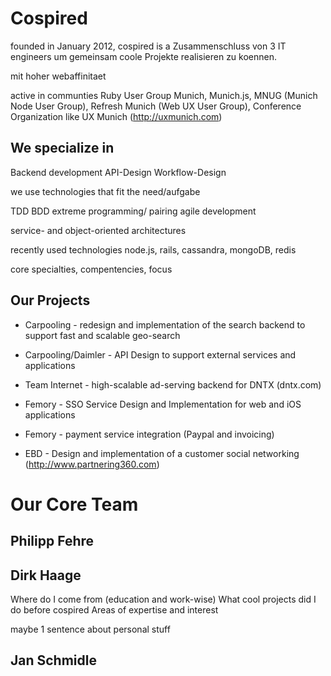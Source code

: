 Cospired
========

founded in January 2012, cospired is a Zusammenschluss von 3 IT engineers um gemeinsam coole Projekte realisieren zu koennen.


mit hoher webaffinitaet

active in communties  Ruby User Group Munich, Munich.js, MNUG (Munich Node User Group), Refresh Munich (Web UX User Group), Conference Organization like UX Munich (http://uxmunich.com)

We specialize in
----------------

Backend development API-Design Workflow-Design

we use technologies that fit the need/aufgabe

TDD
BDD
extreme programming/ pairing
agile development

service- and object-oriented architectures

recently used technologies node.js, rails, cassandra, mongoDB, redis


core specialties, compentencies, focus

Our Projects
------------

- Carpooling - redesign and implementation of the search backend to support fast and scalable geo-search

- Carpooling/Daimler - API Design to support external services and applications

- Team Internet - high-scalable ad-serving backend for DNTX (dntx.com)

- Femory - SSO Service Design and Implementation for web and iOS applications

- Femory - payment service integration (Paypal and invoicing)

- EBD - Design and implementation of a customer social networking (http://www.partnering360.com)


Our Core Team
=============

Philipp Fehre
-------------

Dirk Haage
----------

Where do I come from (education and work-wise)
What cool projects did I do before cospired
Areas of expertise and interest

maybe 1 sentence about personal stuff


Jan Schmidle
------------